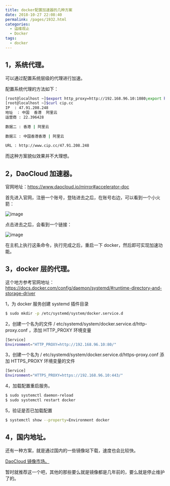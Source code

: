 ```yaml
---
title: docker配置加速器的几种方案
date: 2018-10-27 22:08:40
permalink: /pages/1932.html
categories:
  - 运维观止
  - Docker
tags:
  - docker
---
```


## 1，系统代理。



可以通过配置系统层级的代理进行加速。



配置系统代理的方法如下：



```sh
[root@localhost ~]$export http_proxy=http://192.168.96.10:1080;export https_proxy=http://192.168.96.10:1080;
[root@localhost ~]$curl cip.cc
IP	: 47.91.208.248
地址	: 中国  香港  阿里云
运营商	: 22.396428
 
数据二	: 香港 | 阿里云
 
数据三	: 中国香港香港 | 阿里云
 
URL	: http://www.cip.cc/47.91.208.248
```



而这种方案貌似效果并不大理想。



## 2，DaoCloud 加速器。



官网地址：https://www.daocloud.io/mirror#accelerator-doc



首先进入官网，注册一个账号，登陆进去之后，在账号右边，可以看到一个小火箭：





![image](https://tvax4.sinaimg.cn/large/008k1Yt0ly1grzhx8lo9ij60k105w77k02.jpg)





点击进去之后，会看到一个链接：





![image](https://tva1.sinaimg.cn/large/008k1Yt0ly1grzhxdrx5zj313o0l0qia.jpg)





在主机上执行这条命令，执行完成之后，重启一下 docker，然后即可实现加速功能。



## 3，docker 层的代理。



这个地方参考官网地址：https://docs.docker.com/config/daemon/systemd/#runtime-directory-and-storage-driver



1，为 docker 服务创建 systemd 插件目录



```sh
$ sudo mkdir -p /etc/systemd/system/docker.service.d
```



2，创建一个名为的文件 / etc/systemd/system/docker.service.d/http-proxy.conf ，添加 HTTP_PROXY 环境变量



```sh
[Service]
Environment="HTTP_PROXY=http://192.168.96.10:80/"
```



3，创建一个名为 / etc/systemd/system/docker.service.d/https-proxy.conf 添加 HTTPS_PROXY 环境变量的文件



```sh
[Service]
Environment="HTTPS_PROXY=https://192.168.96.10:443/"
```



4，加载配置重启服务。



```sh
$ sudo systemctl daemon-reload
$ sudo systemctl restart docker
```



5，验证是否已加载配置



```sh
$ systemctl show --property=Environment docker
```



## 4，国内地址。



还有一种方案，就是通过国内的一些镜像站下载，速度也会比较快。



[DaoCloud 镜像市场。](https://hub.daocloud.io/)



暂时就推荐这一个吧，其他的那些要么就是镜像都是几年前的，要么就是停止维护了的。
